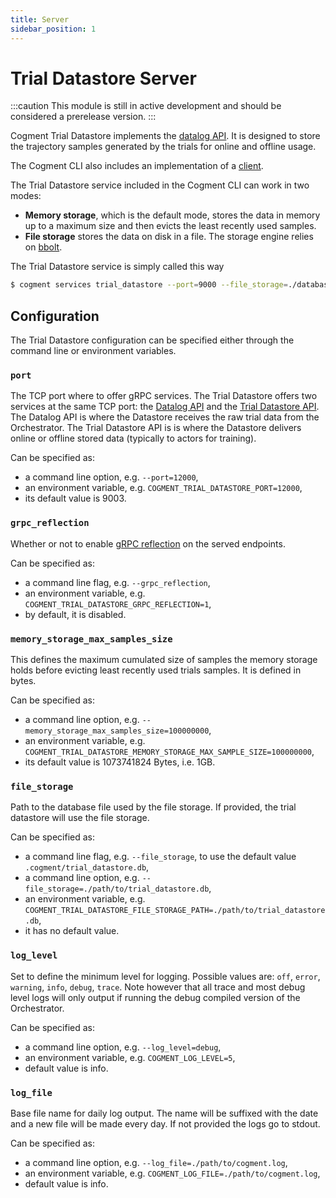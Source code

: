 ```yaml
---
title: Server
sidebar_position: 1
---
```


# Trial Datastore Server

:::caution
This module is still in active development and should be considered a prerelease version.
:::

Cogment Trial Datastore implements the [datalog API](../../../guide/core-concepts.md#additional-components). It is designed to store the trajectory samples generated by the trials for online and offline usage.

The Cogment CLI also includes an implementation of a [client](./trial-datastore-client.md).

The Trial Datastore service included in the Cogment CLI can work in two modes:

-   **Memory storage**, which is the default mode, stores the data in memory up to a maximum size and then evicts the least recently used samples.
-   **File storage** stores the data on disk in a file. The storage engine relies on [bbolt](https://github.com/etcd-io/bbolt).

The Trial Datastore service is simply called this way

```bash
$ cogment services trial_datastore --port=9000 --file_storage=./database.db
```

## Configuration

The Trial Datastore configuration can be specified either through the command line or environment variables.

### `port`

The TCP port where to offer gRPC services.
The Trial Datastore offers two services at the same TCP port: the [Datalog API](../../grpc.md#datalog-api) and the [Trial Datastore API](../../grpc.md#trial-datastore-api).
The Datalog API is where the Datastore receives the raw trial data from the Orchestrator.
The Trial Datastore API is is where the Datastore delivers online or offline stored data (typically to actors for training).

Can be specified as:

-   a command line option, e.g. `--port=12000`,
-   an environment variable, e.g. `COGMENT_TRIAL_DATASTORE_PORT=12000`,
-   its default value is 9003.

### `grpc_reflection`

Whether or not to enable [gRPC reflection](https://github.com/grpc/grpc/blob/master/doc/server-reflection.md) on the served endpoints.

Can be specified as:

-   a command line flag, e.g. `--grpc_reflection`,
-   an environment variable, e.g. `COGMENT_TRIAL_DATASTORE_GRPC_REFLECTION=1`,
-   by default, it is disabled.

### `memory_storage_max_samples_size`

This defines the maximum cumulated size of samples the memory storage holds before evicting least recently used trials samples. It is defined in bytes.

Can be specified as:

-   a command line option, e.g. `--memory_storage_max_samples_size=100000000`,
-   an environment variable, e.g. `COGMENT_TRIAL_DATASTORE_MEMORY_STORAGE_MAX_SAMPLE_SIZE=100000000`,
-   its default value is 1073741824 Bytes, i.e. 1GB.

### `file_storage`

Path to the database file used by the file storage. If provided, the trial datastore will use the file storage.

Can be specified as:

-   a command line flag, e.g. `--file_storage`, to use the default value `.cogment/trial_datastore.db`,
-   a command line option, e.g. `--file_storage=./path/to/trial_datastore.db`,
-   an environment variable, e.g. `COGMENT_TRIAL_DATASTORE_FILE_STORAGE_PATH=./path/to/trial_datastore.db`,
-   it has no default value.

### `log_level`

Set to define the minimum level for logging. Possible values are: `off`, `error`, `warning`, `info`, `debug`, `trace`. Note however that all trace and most debug level logs will only output if running the debug compiled version of the Orchestrator.

Can be specified as:

-   a command line option, e.g. `--log_level=debug`,
-   an environment variable, e.g. `COGMENT_LOG_LEVEL=5`,
-   default value is info.

### `log_file`

Base file name for daily log output. The name will be suffixed with the date and a new file will be made every day. If not provided the logs go to stdout.

Can be specified as:

-   a command line option, e.g. `--log_file=./path/to/cogment.log`,
-   an environment variable, e.g. `COGMENT_LOG_FILE=./path/to/cogment.log`,
-   default value is info.
